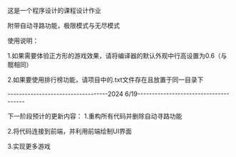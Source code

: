 这是一个程序设计的课程设计作业

附带自动寻路功能，极限模式与无尽模式

使用说明：

1.如果需要体验正方形的游戏效果，请将编译器的默认外观中行高设置为0.6（与髋相同）

2.如果要使用排行榜功能，请项目中的.txt文件存在且放置于同一目录下

-----------------------------------2024 6/19--------------------------------------

下一阶段预计的更新内容：
1.重构所有代码并删除自动寻路功能

2.将代码连接到前端，并利用前端绘制UI界面

3.实现更多游戏
